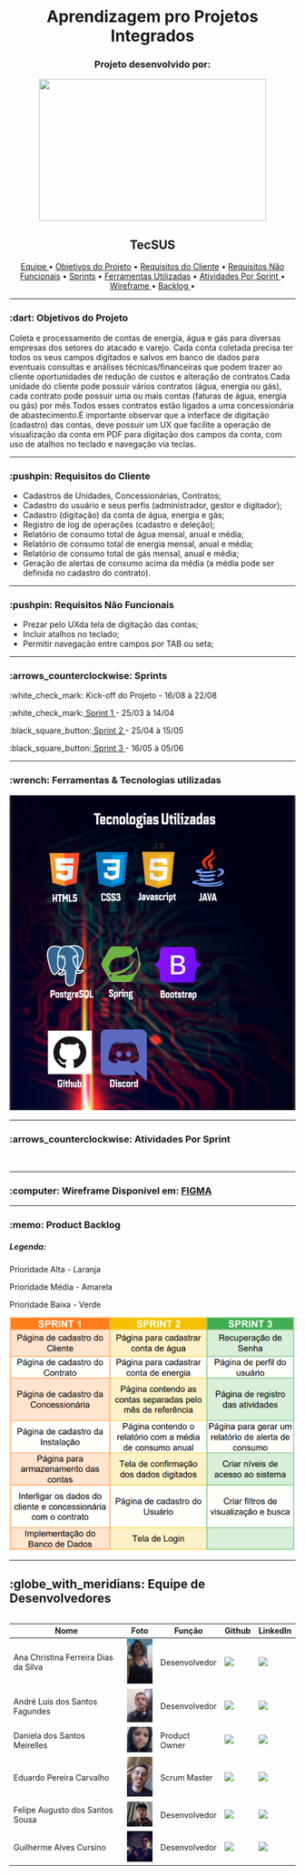<h1 align="center">Aprendizagem pro Projetos Integrados</h1>

<h3 align="center">Projeto desenvolvido por:</h3>
<p align="center">
<img src="https://github.com/UniversalDevs/Projeto_API/blob/main/Imagens/LogoUniversalDevs.jpg" width="400" height="250" align="center"/>
</p>  

<h2 align="center">TecSUS</h2>

<p align="center">
    <a href ="https://github.com/UniversalDevs/Projeto_API_TecSus/blob/main/README.md#globe_with_meridians-equipe-de-desenvolvedores"> Equipe </a>  •
    <a href ="https://github.com/UniversalDevs/Projeto_API_TecSus/blob/main/README.md#-dart-objetivos-do-projeto"> Objetivos do Projeto</a>  • 
    <a href ="https://github.com/UniversalDevs/Projeto_API_TecSus/blob/main/README.md#-pushpin-requisitos-do-cliente"> Requisitos do Cliente</a>  • 
    <a href ="https://github.com/UniversalDevs/Projeto_API_TecSus/blob/main/README.md#-pushpin-requisitos-n%C3%A3o-funcionais"> Requisitos Não Funcionais</a>  • 
    <a href ="https://github.com/UniversalDevs/Projeto_API_TecSus/blob/main/README.md#arrows_counterclockwise-sprints"> Sprints</a>  • 
    <a href ="https://github.com/UniversalDevs/Projeto_API_TecSus/blob/main/README.md#wrench-ferramentas--tecnologias-utilizadas"> Ferramentas Utilizadas</a>  • 
    <a href ="https://github.com/UniversalDevs/Projeto_API_TecSus/blob/main/README.md#arrows_counterclockwise-atividades-por-sprint"> Atividades Por Sprint </a>  • 
    <a href ="https://github.com/UniversalDevs/Projeto_API_TecSus/blob/main/README.md#computer-wireframe-dispon%C3%ADvel-em-figma"> Wireframe </a>  •
    <a href ="https://github.com/UniversalDevs/Projeto_API_TecSus/blob/main/README.md#memo-product-backlog"> Backlog </a>  • 
</p> 
<hr>
<h3> :dart: Objetivos do Projeto</h3>
<p>Coleta e processamento de contas de energia, água e gás para diversas empresas dos setores do atacado e varejo. Cada conta coletada precisa ter todos os seus campos digitados e salvos  em  banco  de  dados  para  eventuais  consultas  e  análises  técnicas/financeiras  que  podem trazer ao cliente oportunidades de redução de custos e alteração de contratos.Cada unidade do cliente pode possuir vários contratos (água, energia ou gás), cada contrato pode possuir uma ou mais contas (faturas de água, energia ou gás) por mês.Todos esses contratos estão ligados a uma concessionária de abastecimento.É importante observar que a interface de digitação (cadastro) das contas, deve possuir um UX que facilite a operação de visualização da conta em PDF para digitação dos campos da conta, com uso de atalhos no teclado e navegação via teclas.</p>
<hr>
<h3> :pushpin: Requisitos do Cliente</h3>
<ul>
    <li>Cadastros de Unidades, Concessionárias, Contratos;</li>
    <li>Cadastro do usuário e seus perfis (administrador, gestor e digitador);</li>
    <li>Cadastro (digitação) da conta de água, energia e gás;</li>
    <li>Registro de log de operações (cadastro e deleção);</li>
    <li>Relatório de consumo total de água mensal, anual e média;</li>
    <li>Relatório de consumo total de energia mensal, anual e média;</li>
    <li>Relatório de consumo total de gás mensal, anual e média;</li>
    <li>Geração de alertas de consumo acima da média (a média pode ser definida no cadastro do contrato).</li>
</ul>
<hr>

<h3> :pushpin: Requisitos Não Funcionais</h3>
<ul>
    <li>Prezar pelo UXda tela de digitação das contas;</li>
    <li>Incluir atalhos no teclado;</li>
    <li>Permitir navegação entre campos por TAB ou seta;</li>
</ul>
<hr>
<h3>:arrows_counterclockwise: Sprints</h3>
<p>:white_check_mark: Kick-off do Projeto - 16/08 à 22/08</p>
<p>:white_check_mark:<a href="https://github.com/UniversalDevs/Projeto_API_TecSus/blob/sprint1/README.md"> Sprint 1 </a>- 25/03 à 14/04</p>
<p>:black_square_button:<a href=""> Sprint 2 </a> - 25/04 à 15/05</p>
<p>:black_square_button:<a href=""> Sprint 3 </a> - 16/05 à 05/06</p>
<hr>

<h3>:wrench: Ferramentas & Tecnologias utilizadas</h3>
<img src="https://github.com/UniversalDevs/Projeto_API_TecSus/blob/main/Documentos/TecnologiasUtilizadas.png" width="800"/>
<hr>

<h3>:arrows_counterclockwise: Atividades Por Sprint</h3>
<img src=""/>
<hr>

<h3>:computer: Wireframe Disponível em: <a href="https://www.figma.com/file/ycmcA62yH9gHgNh4iTWHP4/PrototipoTecSus?node-id=0%3A1">FIGMA<a/></h3>

<hr>

<h3>:memo: Product Backlog</h3>
    <h5>Legenda:</h5>
    <p>Prioridade Alta - Laranja</p>
    <p>Prioridade Média - Amarela</p>
    <p>Prioridade Baixa - Verde</p>

<img src="https://github.com/UniversalDevs/Projeto_API_TecSus/blob/main/Documentos/BacklogProduto.PNG"/>
<hr>








<h2>:globe_with_meridians: Equipe de Desenvolvedores</h2>
  <table align="left">
    <thead>
      <th>Nome</th>
      <th>Foto</th>
      <th>Função</th>
      <th>Github</th>
      <th>LinkedIn</th>
    </thead>
    <tbody>
     <tr>
      <td>Ana Christina Ferreira Dias da Silva</td>
        <td>
          <img src= "https://github.com/UniversalDevs/Projeto_API_TecSus/blob/main/Documentos/Fotos/FotoAna.jpeg" width="50px">
        </td>
      <td>Desenvolvedor</td>
      <td><a href="https://github.com/AnaChristina"><img src="https://cdn-icons-png.flaticon.com/512/25/25231.png" width="30px"></a></td>
      <td><a href="https://www.linkedin.com/in/ana-christina-silva"><img src="https://cdn-icons-png.flaticon.com/512/174/174857.png" width="30px"/></a></td>
     </tr>
     <tr>
      <td>André Luis dos Santos Fagundes</td>
        <td>
          <img src= "https://github.com/UniversalDevs/Projeto_API_TecSus/blob/main/Documentos/Fotos/FotoAndre.jpeg" width="50px">
        </td>
        <td>Desenvolvedor</td>
        <td><a href="https://github.com/Andre-lsf"><img src="https://cdn-icons-png.flaticon.com/512/25/25231.png" width="30px"></a></td>
        <td><a href="https://www.linkedin.com/in/andre-fagundes-63447818b/"><img src="https://cdn-icons-png.flaticon.com/512/174/174857.png" width="30px"/></a></td>
     </tr>
      <tr>
      <td>Daniela dos Santos Meirelles</td>
        <td>
          <img src= "https://github.com/UniversalDevs/Projeto_API_TecSus/blob/main/Documentos/Fotos/FotoDaniela.jpeg" width="50px">
        </td>
      <td>Product Owner</td>
      <td><a href="https://github.com/DanielaMeirelles"><img src="https://cdn-icons-png.flaticon.com/512/25/25231.png" width="30px"></a></td>
      <td><a href="https://www.linkedin.com/in/daniela-meirelles-1990/"><img src="https://cdn-icons-png.flaticon.com/512/174/174857.png" width="30px"/></a></td>
     </tr>
     <tr>
      <td>Eduardo Pereira Carvalho </td>
        <td>
          <img src= "https://github.com/UniversalDevs/Projeto_API_TecSus/blob/main/Documentos/Fotos/FotoEdu.jpeg" width="50px">
        </td>
        <td>Scrum Master</td>
        <td><a href="https://github.com/EduardoPereiraCarvalho"><img src="https://cdn-icons-png.flaticon.com/512/25/25231.png" width="30px"></a></td>
        <td><a href="https://www.linkedin.com/in/eduardo-carvalho-0a1411213/"><img src="https://cdn-icons-png.flaticon.com/512/174/174857.png" width="30px"/></a></td>
     </tr>
     <tr>
     <tr>
      <td>Felipe Augusto dos Santos Sousa</td>
        <td>
          <img src= "https://github.com/UniversalDevs/Projeto_API_TecSus/blob/main/Documentos/Fotos/FotoFelipe.jpeg" width="50px">
        </td>
        <td>Desenvolvedor</td>
        <td><a href="https://github.com/FelipeASousa"><img src="https://cdn-icons-png.flaticon.com/512/25/25231.png" width="30px"></a></td>
        <td><a href="https://www.linkedin.com/in/felipe-s-89938418a"><img src="https://cdn-icons-png.flaticon.com/512/174/174857.png" width="30px"/></a></td>
     </tr>
     <tr>
      <td>Guilherme Alves Cursino</td>
        <td>
          <img src= "https://github.com/UniversalDevs/Projeto_API_TecSus/blob/main/Documentos/Fotos/FotoGui.jpeg" width="50px">
        </td>
        <td>Desenvolvedor</td>
        <td><a href="https://github.com/guilherme0066"><img src="https://cdn-icons-png.flaticon.com/512/25/25231.png" width="30px"></a></td>
        <td><a href="https://www.linkedin.com/mwlite/in/guilherme-cursino-679410213"><img src="https://cdn-icons-png.flaticon.com/512/174/174857.png" width="30px"/></a></td>
     </tr>
    </tbody>
  </table>
